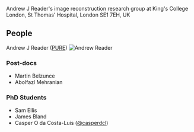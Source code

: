 Andrew J Reader's image reconstruction research group at King's College London,
St Thomas' Hospital, London SE1 7EH, UK

## People

Andrew J Reader ([PURE][ajr])
![Andrew Reader](ajr_profile)

### Post-docs

- Martin Belzunce
- Abolfazl Mehranian

### PhD Students

- Sam Ellis
- James Bland
- Casper O da Costa-Luis ([@casperdcl](https://github.com/casperdcl))

[ajr]: https://kclpure.kcl.ac.uk/portal/andrew.reader.html
[ajr_proile]: https://raw.githubusercontent.com/PET-MR/pet-mr.github.io/master/images/andrew.jpg
